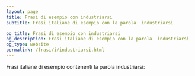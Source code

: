 ```yaml
---
layout: page
title: Frasi di esempio con industriarsi 
subtitle: Frasi italiane di esempio con la parola  industriarsi

og_title: Frasi di esempio con industriarsi 
og_description: Frasi italiane di esempio con la parola  industriarsi
og_type: website
permalink: /frasi/i/industriarsi.html
---
```


Frasi italiane di esempio contenenti la parola industriarsi:


